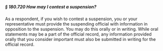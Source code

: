 ##### § 180.720 How may I contest a suspension? #####

As a respondent, if you wish to contest a suspension, you or your representative must provide the suspending official with information in opposition to the suspension. You may do this orally or in writing. While oral statements may be a part of the official record, any information provided orally that you consider important must also be submitted in writing for the official record.